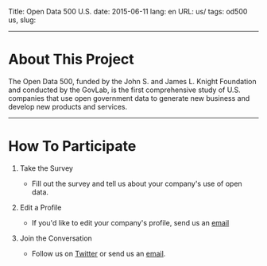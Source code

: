 Title: Open Data 500 U.S.
date: 2015-06-11
lang: en
URL: us/
tags: od500 us,
slug: 

---

# About This Project

The Open Data 500, funded by the John S. and James L. Knight Foundation and
conducted by the GovLab, is the first comprehensive study of U.S. companies
that use open government data to generate new business and develop new products
and services.

---

# How To Participate

1. Take the Survey
   * Fill out the survey and tell us about your company's use of open data.

2. Edit a Profile
   * If you'd like to edit your company's profile, send us an
     [email](mailto:opendata500@thegovlab.org)

3. Join the Conversation
   * Follow us on [Twitter](http://www.twitter.com/opendata500) or send us an
     [email](mailto:opendata500@thegovlab.org).
